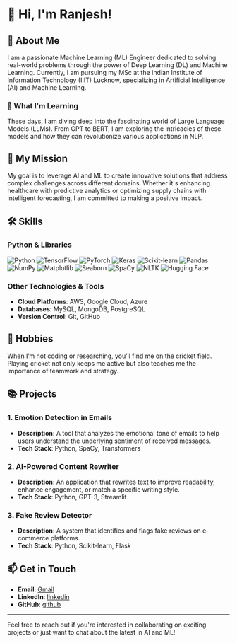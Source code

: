 # 👋 Hi, I'm Ranjesh!

## 🚀 About Me

I am a passionate Machine Learning (ML) Engineer dedicated to solving real-world problems through the power of Deep Learning (DL) and Machine Learning. Currently, I am pursuing my MSc at the Indian Institute of Information Technology (IIIT) Lucknow, specializing in Artificial Intelligence (AI) and Machine Learning. 

### 🌱 What I'm Learning

These days, I am diving deep into the fascinating world of Large Language Models (LLMs). From GPT to BERT, I am exploring the intricacies of these models and how they can revolutionize various applications in NLP.

## 🎯 My Mission

My goal is to leverage AI and ML to create innovative solutions that address complex challenges across different domains. Whether it's enhancing healthcare with predictive analytics or optimizing supply chains with intelligent forecasting, I am committed to making a positive impact.

## 🛠️ Skills

### Python & Libraries

![Python](https://img.shields.io/badge/Python-3776AB?style=for-the-badge&logo=python&logoColor=white)
![TensorFlow](https://img.shields.io/badge/TensorFlow-FF6F00?style=for-the-badge&logo=tensorflow&logoColor=white)
![PyTorch](https://img.shields.io/badge/PyTorch-EE4C2C?style=for-the-badge&logo=pytorch&logoColor=white)
![Keras](https://img.shields.io/badge/Keras-D00000?style=for-the-badge&logo=keras&logoColor=white)
![Scikit-learn](https://img.shields.io/badge/Scikit--Learn-F7931E?style=for-the-badge&logo=scikit-learn&logoColor=white)
![Pandas](https://img.shields.io/badge/Pandas-150458?style=for-the-badge&logo=pandas&logoColor=white)
![NumPy](https://img.shields.io/badge/NumPy-013243?style=for-the-badge&logo=numpy&logoColor=white)
![Matplotlib](https://img.shields.io/badge/Matplotlib-3776AB?style=for-the-badge&logo=python&logoColor=white)
![Seaborn](https://img.shields.io/badge/Seaborn-3776AB?style=for-the-badge&logo=python&logoColor=white)
![SpaCy](https://img.shields.io/badge/SpaCy-09A3D5?style=for-the-badge&logo=spacy&logoColor=white)
![NLTK](https://img.shields.io/badge/NLTK-3776AB?style=for-the-badge&logo=python&logoColor=white)
![Hugging Face](https://img.shields.io/badge/Hugging%20Face-FF6F00?style=for-the-badge&logo=huggingface&logoColor=white)

### Other Technologies & Tools

- **Cloud Platforms**: AWS, Google Cloud, Azure
- **Databases**: MySQL, MongoDB, PostgreSQL
- **Version Control**: Git, GitHub

## 🏏 Hobbies

When I’m not coding or researching, you’ll find me on the cricket field. Playing cricket not only keeps me active but also teaches me the importance of teamwork and strategy.

## 📚 Projects

### 1. **Emotion Detection in Emails**
- **Description**: A tool that analyzes the emotional tone of emails to help users understand the underlying sentiment of received messages.
- **Tech Stack**: Python, SpaCy, Transformers

### 2. **AI-Powered Content Rewriter**
- **Description**: An application that rewrites text to improve readability, enhance engagement, or match a specific writing style.
- **Tech Stack**: Python, GPT-3, Streamlit

### 3. **Fake Review Detector**
- **Description**: A system that identifies and flags fake reviews on e-commerce platforms.
- **Tech Stack**: Python, Scikit-learn, Flask

## 📫 Get in Touch

- **Email**: [Gmail](mailto:msa23022@iiitl.ac.in)
- **LinkedIn**: [linkedin](https://www.linkedin.com/in/ranjesh-kumar-verma-1374682aa/)
- **GitHub**: [github](https://github.com/Ranjesh-random)

---

Feel free to reach out if you're interested in collaborating on exciting projects or just want to chat about the latest in AI and ML!
